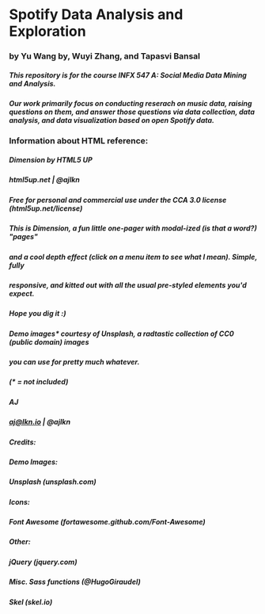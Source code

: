 # Spotify Data Analysis and Exploration
### by Yu Wang by, Wuyi Zhang, and Tapasvi Bansal
##### This repository is for the course INFX 547 A: Social Media Data Mining and Analysis.

##### Our work primarily focus on conducting reserach on music data, raising questions on them, and answer those questions via data collection, data analysis, and data visualization based on open Spotify data.

### Information about HTML reference:
##### Dimension by HTML5 UP
##### html5up.net | @ajlkn
##### Free for personal and commercial use under the CCA 3.0 license (html5up.net/license)


##### This is Dimension, a fun little one-pager with modal-ized (is that a word?) "pages"
##### and a cool depth effect (click on a menu item to see what I mean). Simple, fully
##### responsive, and kitted out with all the usual pre-styled elements you'd expect.
##### Hope you dig it :)

##### Demo images* courtesy of Unsplash, a radtastic collection of CC0 (public domain) images
##### you can use for pretty much whatever.

##### (* = not included)

##### AJ
##### aj@lkn.io | @ajlkn


##### Credits:

##### 	Demo Images:
#####   	Unsplash (unsplash.com)

##### 	Icons:
##### 		Font Awesome (fortawesome.github.com/Font-Awesome)

##### 	Other:
##### 		jQuery (jquery.com)
##### 		Misc. Sass functions (@HugoGiraudel)
##### 		Skel (skel.io)
